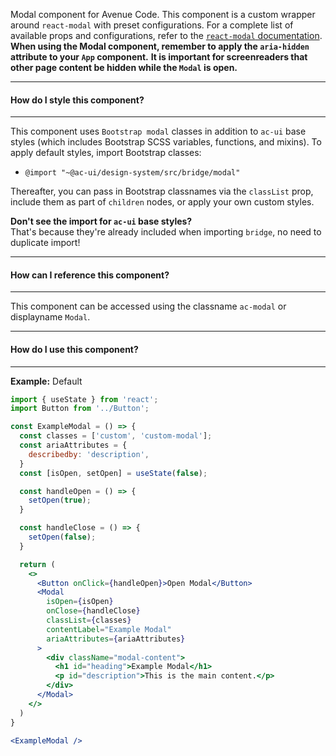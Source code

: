Modal component for Avenue Code.
This component is a custom wrapper around `react-modal` with preset configurations. For a complete list of available props and configurations, refer to the [`react-modal` documentation](http://reactcommunity.org/react-modal/#usage).
**When using the Modal component, remember to apply the `aria-hidden` attribute to your `App` component.**
**It is important for screenreaders that other page content be hidden while the `Modal` is open.**

___
#### **How do I style this component?**
___
This component uses `Bootstrap modal` classes in addition to `ac-ui` base styles (which includes Bootstrap SCSS variables, functions, and mixins).
To apply default styles, import Bootstrap classes:
  * `@import "~@ac-ui/design-system/src/bridge/modal"`
  
Thereafter, you can pass in Bootstrap classnames via the `classList` prop, include them as part of `children` nodes, or apply your own custom styles.

**Don't see the import for `ac-ui` base styles?**  
That's because they're already included when importing `bridge`, no need to duplicate import!

___
#### **How can I reference this component?**
___
This component can be accessed using the classname `ac-modal` or displayname `Modal`.

___
#### **How do I use this component?**
___
**Example:** Default
```jsx
import { useState } from 'react';
import Button from '../Button';

const ExampleModal = () => {
  const classes = ['custom', 'custom-modal'];
  const ariaAttributes = {
    describedby: 'description',
  }
  const [isOpen, setOpen] = useState(false);

  const handleOpen = () => {
    setOpen(true);
  }

  const handleClose = () => {
    setOpen(false);
  }

  return (
    <>
      <Button onClick={handleOpen}>Open Modal</Button>
      <Modal
        isOpen={isOpen}
        onClose={handleClose}
        classList={classes}
        contentLabel="Example Modal"
        ariaAttributes={ariaAttributes}
      >
        <div className="modal-content">
          <h1 id="heading">Example Modal</h1>
          <p id="description">This is the main content.</p>
        </div>
      </Modal>
    </>
  )
}

<ExampleModal />
```
